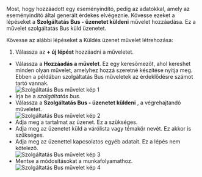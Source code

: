 Most, hogy hozzáadott egy eseményindító, pedig az adatokkal, amely az eseményindító által generált érdekes elvégeznie. Kövesse ezeket a lépéseket a **Szolgáltatás Bus - üzenetet küldeni** művelet hozzáadása. Ez a művelet szolgáltatás Bus küld üzenetet.  

Kövesse az alábbi lépéseket a Küldés üzenet művelet létrehozása:  

1. Válassza az **+ új lépést** hozzáadni a műveletet.  
- Válassza a **Hozzáadás a művelet**. Ez egy keresőmezőt, ahol kereshet minden olyan művelet, amelyhez hozzá szeretné készítése nyitja meg. Ebben a példában szolgáltatás Bus műveletek az érdeklődésre számot tartó vannak.    
![Szolgáltatás Bus művelet kép 1](./media/connectors-create-api-servicebus/action-1.png)   
- Írja be a *szolgáltatás bus*.  
- Válassza a **Szolgáltatás Bus - üzenetet küldeni** , a végrehajtandó műveletet.  
![Szolgáltatás Bus művelet kép 2](./media/connectors-create-api-servicebus/action-2.png)    
- Adja meg a tartalmat az üzenet. Ez a szükséges.  
- Adja meg az üzenetet küld a várólista vagy témakör nevét. Ez akkor is szükséges.   
- Adja meg az üzenettel kapcsolatos egyéb adatait. Ez a lépés nem kötelező.     
![Szolgáltatás Bus művelet kép 3](./media/connectors-create-api-servicebus/action-3.png)    
- Mentse a módosításokat a munkafolyamathoz.   
![Szolgáltatás Bus művelet kép 4](./media/connectors-create-api-servicebus/action-4.png)     
